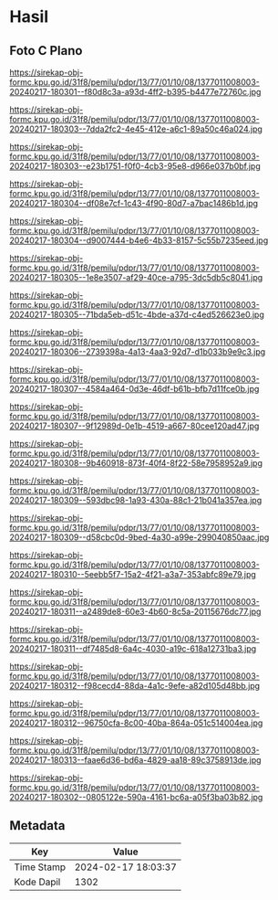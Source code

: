 # Hasil

## Foto C Plano

https://sirekap-obj-formc.kpu.go.id/31f8/pemilu/pdpr/13/77/01/10/08/1377011008003-20240217-180301--f80d8c3a-a93d-4ff2-b395-b4477e72760c.jpg

https://sirekap-obj-formc.kpu.go.id/31f8/pemilu/pdpr/13/77/01/10/08/1377011008003-20240217-180303--7dda2fc2-4e45-412e-a6c1-89a50c46a024.jpg

https://sirekap-obj-formc.kpu.go.id/31f8/pemilu/pdpr/13/77/01/10/08/1377011008003-20240217-180303--e23b1751-f0f0-4cb3-95e8-d966e037b0bf.jpg

https://sirekap-obj-formc.kpu.go.id/31f8/pemilu/pdpr/13/77/01/10/08/1377011008003-20240217-180304--df08e7cf-1c43-4f90-80d7-a7bac1486b1d.jpg

https://sirekap-obj-formc.kpu.go.id/31f8/pemilu/pdpr/13/77/01/10/08/1377011008003-20240217-180304--d9007444-b4e6-4b33-8157-5c55b7235eed.jpg

https://sirekap-obj-formc.kpu.go.id/31f8/pemilu/pdpr/13/77/01/10/08/1377011008003-20240217-180305--1e8e3507-af29-40ce-a795-3dc5db5c8041.jpg

https://sirekap-obj-formc.kpu.go.id/31f8/pemilu/pdpr/13/77/01/10/08/1377011008003-20240217-180305--71bda5eb-d51c-4bde-a37d-c4ed526623e0.jpg

https://sirekap-obj-formc.kpu.go.id/31f8/pemilu/pdpr/13/77/01/10/08/1377011008003-20240217-180306--2739398a-4a13-4aa3-92d7-d1b033b9e9c3.jpg

https://sirekap-obj-formc.kpu.go.id/31f8/pemilu/pdpr/13/77/01/10/08/1377011008003-20240217-180307--4584a464-0d3e-46df-b61b-bfb7d11fce0b.jpg

https://sirekap-obj-formc.kpu.go.id/31f8/pemilu/pdpr/13/77/01/10/08/1377011008003-20240217-180307--9f12989d-0e1b-4519-a667-80cee120ad47.jpg

https://sirekap-obj-formc.kpu.go.id/31f8/pemilu/pdpr/13/77/01/10/08/1377011008003-20240217-180308--9b460918-873f-40f4-8f22-58e7958952a9.jpg

https://sirekap-obj-formc.kpu.go.id/31f8/pemilu/pdpr/13/77/01/10/08/1377011008003-20240217-180309--593dbc98-1a93-430a-88c1-21b041a357ea.jpg

https://sirekap-obj-formc.kpu.go.id/31f8/pemilu/pdpr/13/77/01/10/08/1377011008003-20240217-180309--d58cbc0d-9bed-4a30-a99e-299040850aac.jpg

https://sirekap-obj-formc.kpu.go.id/31f8/pemilu/pdpr/13/77/01/10/08/1377011008003-20240217-180310--5eebb5f7-15a2-4f21-a3a7-353abfc89e79.jpg

https://sirekap-obj-formc.kpu.go.id/31f8/pemilu/pdpr/13/77/01/10/08/1377011008003-20240217-180311--a2489de8-60e3-4b60-8c5a-20115676dc77.jpg

https://sirekap-obj-formc.kpu.go.id/31f8/pemilu/pdpr/13/77/01/10/08/1377011008003-20240217-180311--df7485d8-6a4c-4030-a19c-618a12731ba3.jpg

https://sirekap-obj-formc.kpu.go.id/31f8/pemilu/pdpr/13/77/01/10/08/1377011008003-20240217-180312--f98cecd4-88da-4a1c-9efe-a82d105d48bb.jpg

https://sirekap-obj-formc.kpu.go.id/31f8/pemilu/pdpr/13/77/01/10/08/1377011008003-20240217-180312--96750cfa-8c00-40ba-864a-051c514004ea.jpg

https://sirekap-obj-formc.kpu.go.id/31f8/pemilu/pdpr/13/77/01/10/08/1377011008003-20240217-180313--faae6d36-bd6a-4829-aa18-89c3758913de.jpg

https://sirekap-obj-formc.kpu.go.id/31f8/pemilu/pdpr/13/77/01/10/08/1377011008003-20240217-180302--0805122e-590a-4161-bc6a-a05f3ba03b82.jpg


## Metadata

| Key        | Value               |
| ---------- | ------------------- |
| Time Stamp | 2024-02-17 18:03:37 |
| Kode Dapil | 1302                |



